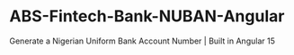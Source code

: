 # ABS-Fintech-Bank-NUBAN-Angular
 Generate a Nigerian Uniform Bank Account Number | Built in Angular 15
